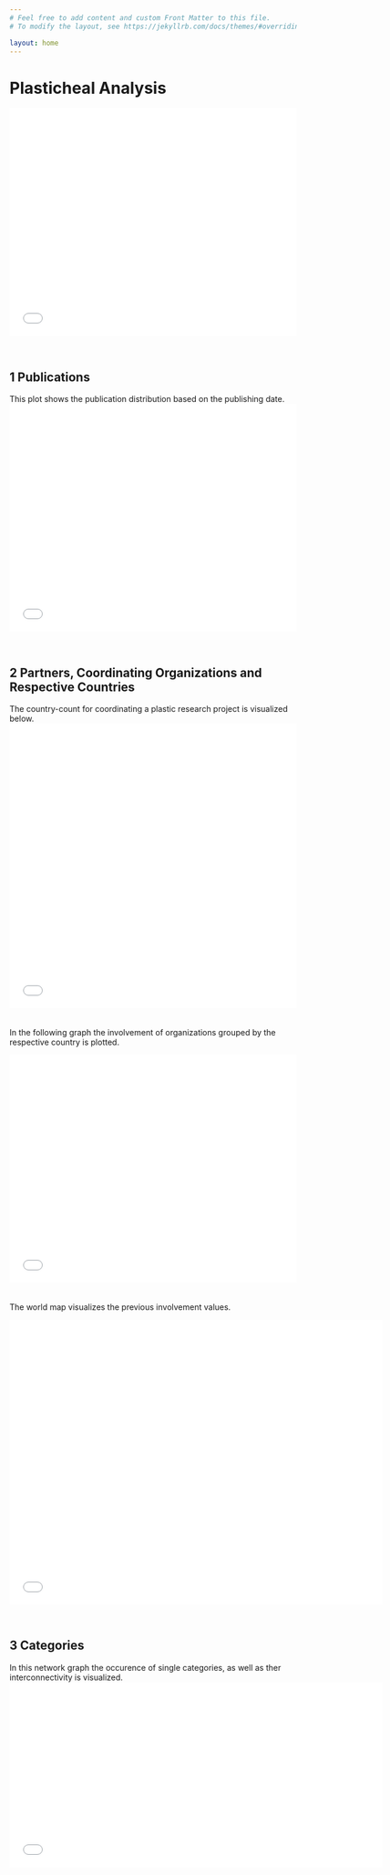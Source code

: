 ```yaml
---
# Feel free to add content and custom Front Matter to this file.
# To modify the layout, see https://jekyllrb.com/docs/themes/#overriding-theme-defaults

layout: home
---
```


<h1>Plasticheal Analysis</h1>

<iframe src="OUTPUT/project_summary.html" width="100%" height="400" style="border:none; margin-bottom: 30px;"></iframe>

<h2>1 Publications</h2>
This plot shows the publication distribution based on the publishing date.
<iframe src="OUTPUT/Publications_per_Year.html" width="100%" height="400" style="border:none; margin-bottom: 30px;"></iframe>


<h2>2 Partners, Coordinating Organizations and Respective Countries</h2>
The country-count for coordinating a plastic research project is visualized below.
<iframe src="OUTPUT/Coordinating_Country_Counts.html" width="100%" height="500" style="border:none; margin-bottom: 20px;"></iframe>

In the following graph the involvement of organizations grouped by the respective country is plotted.
<iframe src="OUTPUT/bar_chart_company_involvement.html" width="100%" height="400" style="border:none; margin-bottom: 20px;"></iframe>

The world map visualizes the previous involvement values.
<iframe src="OUTPUT/world_map_company_involvement.html" width="130%" height="500" style="border:none; margin-bottom: 30px;"></iframe>

<h2>3 Categories</h2>
In this network graph the occurence of single categories, as well as ther interconnectivity is visualized.
<iframe src="OUTPUT/network_graph_of_plastic_projects_categories.html" width="130%" height="325" style="border:none; margin-bottom: 20px;"></iframe>